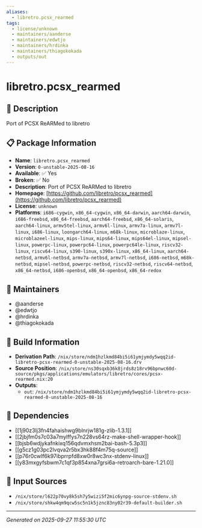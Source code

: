 ```yaml
---
aliases:
  - libretro.pcsx_rearmed
tags:
  - license/unknown
  - maintainers/aanderse
  - maintainers/edwtjo
  - maintainers/hrdinka
  - maintainers/thiagokokada
  - outputs/out
---
```


# libretro.pcsx_rearmed

## 📝 Description

Port of PCSX ReARMed to libretro

## 📋 Package Information

- **Name**: `libretro.pcsx_rearmed`
- **Version**: `0-unstable-2025-08-16`
- **Available**: ✅ Yes
- **Broken**: ✅ No
- **Description**: Port of PCSX ReARMed to libretro
- **Homepage**: [https://github.com/libretro/pcsx_rearmed](https://github.com/libretro/pcsx_rearmed)
- **License**: `unknown`
- **Platforms**: `i686-cygwin`, `x86_64-cygwin`, `x86_64-darwin`, `aarch64-darwin`, `i686-freebsd`, `x86_64-freebsd`, `aarch64-freebsd`, `x86_64-solaris`, `aarch64-linux`, `armv5tel-linux`, `armv6l-linux`, `armv7a-linux`, `armv7l-linux`, `i686-linux`, `loongarch64-linux`, `m68k-linux`, `microblaze-linux`, `microblazeel-linux`, `mips-linux`, `mips64-linux`, `mips64el-linux`, `mipsel-linux`, `powerpc-linux`, `powerpc64-linux`, `powerpc64le-linux`, `riscv32-linux`, `riscv64-linux`, `s390-linux`, `s390x-linux`, `x86_64-linux`, `aarch64-netbsd`, `armv6l-netbsd`, `armv7a-netbsd`, `armv7l-netbsd`, `i686-netbsd`, `m68k-netbsd`, `mipsel-netbsd`, `powerpc-netbsd`, `riscv32-netbsd`, `riscv64-netbsd`, `x86_64-netbsd`, `i686-openbsd`, `x86_64-openbsd`, `x86_64-redox`
## 👥 Maintainers

- @aanderse
- @edwtjo
- @hrdinka
- @thiagokokada


## 🔧 Build Information

- **Derivation Path**: `/nix/store/ndm1hzlkmd84bi5i61ymjymdy5wqq2id-libretro-pcsx-rearmed-0-unstable-2025-08-16.drv`
- **Source Position**: `/nix/store/ns30sqxb36k8jrds8z18rv96bpnwc60d-source/pkgs/applications/emulators/libretro/cores/pcsx-rearmed.nix:20`
- **Outputs**:
  - `out`:  `/nix/store/ndm1hzlkmd84bi5i61ymjymdy5wqq2id-libretro-pcsx-rearmed-0-unstable-2025-08-16`

## 🔗 Dependencies

- [[1j90z3lj3fn4fahaishwg9blnrjw181g-zlib-1.3.1]]
- [[2jbjfm0s7c03a7mylffys7n228vs64rz-make-shell-wrapper-hook]]
- [[bjsb6wdjykafnkixq156qdvmxhsm2bai-bash-5.3p3]]
- [[g5cz1g03pc2lvqva2r5bx3hk88f4m75q-source]]
- [[p76r0cwlf6k97ibprrpfd8xw0r8wc3nx-stdenv-linux]]
- [[y83mxgyfsbwm7c1qf3p854xna7grsi6a-retroarch-bare-1.21.0]]

## 📁 Input Sources

- `/nix/store/l622p70vy8k5sh7y5wizi5f2mic6ynpg-source-stdenv.sh`
- `/nix/store/shkw4qm9qcw5sc5n1k5jznc83ny02r39-default-builder.sh`

---
*Generated on 2025-09-27 11:55:30 UTC*
